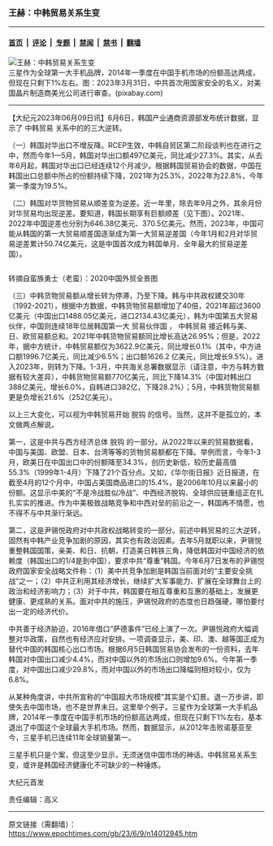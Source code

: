 ### 王赫：中韩贸易关系生变

---

#### [首页](../../../..?n14012945) &nbsp;|&nbsp; [评论](../../../../../epoch-comment?n14012945) &nbsp;|&nbsp; [专题](../../../../../epoch-special?n14012945) &nbsp;|&nbsp; [禁闻](../../../../../epoch-news?n14012945) &nbsp;|&nbsp; [禁书](../../../../../books?n14012945) &nbsp;|&nbsp; [翻墙](https://github.com/gfw-breaker/nogfw/blob/master/README.md?n14012945)


<div><img alt="王赫：中韩贸易关系生变" class="attachment-djy_600_400 size-djy_600_400 wp-post-image" src="https://i.epochtimes.com/assets/uploads/2023/06/id14012987-p8878751a894836138-.jpeg"/>
<div class="caption">
 三星作为全球第一大手机品牌，2014年一季度在中国手机市场的份额高达两成，但现在只剩下1%左右。图：2023年3月31日，中共首次用国家安全的名义，对美国晶片制造商美光公司进行审查。(pixabay.com)
</div></div><hr/><div class="post_content" id="artbody" itemprop="articleBody">
 <!-- article content begin -->
 <p>
  【大纪元2023年06月09日讯】6月6日，韩国产业通商资源部发布统计数据，显示了
  <ok href="https://www.epochtimes.com/gb/tag/%E4%B8%AD%E9%9F%A9%E8%B4%B8%E6%98%93.html">
   中韩贸易
  </ok>
  关系中的的三大逆转。
 </p>
 <p>
  （一）韩国对华出口不增反降。RCEP生效，中韩自贸区第二阶段谈判也在进行之中，然而今年1—5月，韩国对华出口额497亿美元，同比减少27.3%。其实，从去年6月起，韩国对华出口已经连续12个月减少。根据韩国贸易协会的数据，中国在韩国出口总额中所占的份额持续下降，2021年为25.3%，2022年为22.8%，今年第一季度为19.5%。
 </p>
 <p>
  （二）韩国对华货物贸易从顺差变为逆差。近一年里，除去年9月之外，其余月份对华贸易均出现逆差。要知道，韩国长期享有巨额顺差（见下图）。2021年、2022年中国逆差也分别为646.38亿美元、370.5亿美元。然而，2023年，中国可能从韩国的第一大贸易顺差国逐渐成为第一大贸易逆差国（今年1月和2月对华贸易逆差累计50.74亿美元，这是中国首次成为韩国单月、全年最大的贸易逆差国）。
 </p>
 <p>
  <ok href="https://i.epochtimes.com/assets/uploads/2023/06/id14012960-609.png">
   <img alt="" class="size-full wp-image-14012960 aligncenter" src="https://i.epochtimes.com/assets/uploads/2023/06/id14012960-609.png"/>
  </ok>
 </p>
 <p>
  转摘自蛮族勇士（老蛮）：2020中国外贸全景图
 </p>
 <p>
  （三）中韩货物贸易额从增长转为停滞，乃至下降。韩与中共政权建交30年（1992-2021），根据中方数据，中韩货物贸易额增加了40倍，2021年超过3600亿美元（中国出口1488.05亿美元，进口2134.43亿美元），韩为中国第五大贸易伙伴，中国则连续18年位居韩国第一大
  <ok href="https://www.epochtimes.com/gb/tag/%E8%B4%B8%E6%98%93%E4%BC%99%E4%BC%B4%E5%9B%BD.html">
   贸易伙伴国
  </ok>
  ，
  <ok href="https://www.epochtimes.com/gb/tag/%E4%B8%AD%E9%9F%A9%E8%B4%B8%E6%98%93.html">
   中韩贸易
  </ok>
  接近韩与美、日、欧贸易额总和。2021年中韩货物贸易额同比增长高达26.95%；但是，2022年，据中方统计，中韩贸易额仅为3622.9亿美元，同比增长0.1%（其中，中方进口额1996.7亿美元，同比减少6.5%；出口额1626.2 亿美元，同比增长9.5%）。进入2023年，则转为下降。1-3月，中共海关总署数据显示（请注意，中方与韩方数据有较大差异），中韩货物贸易额770亿美元，同比下降14.3%（中国对韩出口388亿美元，增长6.0%，自韩进口382亿，下降28.2%）；5月，中韩货物贸易额更是负增长21.6%（252亿美元）。
 </p>
 <p>
  以上三大变化，可以视为中韩贸易开始
  <ok href="https://www.epochtimes.com/gb/tag/%E8%84%B1%E9%92%A9.html">
   脱钩
  </ok>
  的信号。当然，这并不是孤立的，本文做两点解说。
 </p>
 <p>
  第一，这是中共与西方经济总体
  <ok href="https://www.epochtimes.com/gb/tag/%E8%84%B1%E9%92%A9.html">
   脱钩
  </ok>
  的一部分。从2022年以来的贸易数据看，中国与美国、欧盟、日本、台湾等等的货物贸易额都在下降。举例而言，今年1-3月，欧美日在中国出口中的份额降至34.3%，创历史新低，较历史最高值55.3%（1999年1-4月）下降了21个百分点。又如，《华尔街日报》近日报道，在截至4月的12个月中，中国占美国商品进口的15.4%，是2006年10月以来最小的份额。这显示中美的“不是冷战胜似冷战”、中西经济脱钩、全球供应链重组正在扎扎实实的推进。作为中美极致战略竞争和中西对垒的前沿之一，韩国再不情愿，也不得不与中共渐行渐远。
 </p>
 <p>
  第二，这是尹锡悦政府对中共政权战略转变的一部分。前述中韩贸易的三大逆转，固然有中韩产业竞争加剧的原因，其实也有政治因素。去年5月就职以来，尹锡悦重整韩国国策，亲美、和日、抗朝，打造美日韩铁三角，降低韩国对中国经济的依赖度（韩国出口的1/4是到中国），要求中共“尊重”韩国。今年6月7日发布的尹锡悦政府国家安全战略文件称：（1）美中共竞争加剧是韩国当前面对的“主要安全挑战”之一；（2）中共正利用其经济增长，继续扩大军事能力、扩展在全球舞台上的政治和经济影响力；（3）对于中共，韩国要在相互尊重和互惠的基础上，发展更健康、更成熟的关系。面对中共的施压，尹锡悦政府的态度也日趋强硬，哪怕要付出一定的经济代价。
 </p>
 <p>
  中共善于经济胁迫，2016年借口“萨德事件”已经上演了一次。尹锡悦政府大幅调整对华政策，自然也有经济应对安排。一项调查显示，美、印、澳、越等国正成为替代中国的韩国核心出口市场。根据6月5日韩国贸易协会发布的一份资料，去年韩国对中国出口减少4.4%，而对中国以外的市场出口则增加9.6%。今年第一季度，对中国出口减少29.8%，而对中国以外的市场出口降幅则相对较小，仅为6.8%。
 </p>
 <p>
  从某种角度讲，中共所宣称的“中国超大市场规模”其实是个幻景。退一万步讲，即使失去中国市场，也不是世界末日。这里举个例子。三星作为全球第一大手机品牌，2014年一季度在中国手机市场的份额高达两成，但现在只剩下1%左右，基本退出了中国这个全球最大手机市场。然而，数据显示，从2012年击败诺基亚至今，三星手机已连续11年全球销量第一。
 </p>
 <p>
  三星手机只是个案，但这至少显示，无须迷信中国市场的神话。中韩贸易关系生变，或许是韩国经济健康化不可缺少的一种锤炼。
 </p>
 <p>
  大纪元首发
 </p>
 <p>
  责任编辑：高义
 </p>
 <!-- article content end -->
 <div id="below_article_ad">
 </div>
</div>


---

原文链接（需翻墙）：https://www.epochtimes.com/gb/23/6/9/n14012945.htm